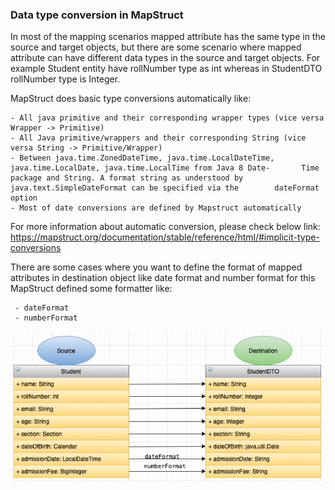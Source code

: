 ### Data type conversion in MapStruct

In most of the mapping scenarios mapped attribute has the same type in the source and target objects, but there are some scenario where mapped attribute can have different data types in the source and target objects. For example Student entity have rollNumber type as int  whereas in StudentDTO  rollNumber type is Integer.

MapStruct does basic type conversions automatically like:

	- All java primitive and their corresponding wrapper types (vice versa Wrapper -> Primitive)
	- All Java primitive/wrappers and their corresponding String (vice versa String -> Primitive/Wrapper)
	- Between java.time.ZonedDateTime, java.time.LocalDateTime, java.time.LocalDate, java.time.LocalTime from Java 8 Date- 	  	 Time package and String. A format string as understood by java.text.SimpleDateFormat can be specified via the 		  dateFormat option
	- Most of date conversions are defined by Mapstruct automatically

For more information about automatic conversion, please check below link:
https://mapstruct.org/documentation/stable/reference/html/#implicit-type-conversions

There are some cases where you want to define the format of mapped attributes in destination object like date format and number format for this MapStruct defined some formatter like:

	 - dateFormat
	 - numberFormat


![mapperClass](./dataypeChangeMapping1.png)
